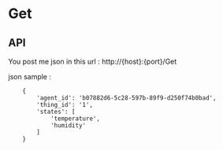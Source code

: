 # Get

<h2>API</h2>
<p>You post me json in this url : http://{host}:{port}/Get</p>
<p>json sample : <br/>
<code>
    {
        'agent_id': 'b07882d6-5c28-597b-89f9-d250f74b0bad',
        'thing_id': '1',
        'states': [
            'temperature',
            'humidity'
        ]
    }
</code>